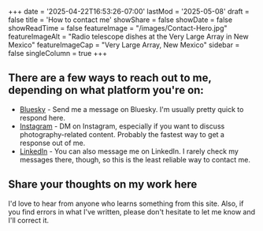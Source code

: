 +++
date = '2025-04-22T16:53:26-07:00'
lastMod = '2025-05-08'
draft = false
title = 'How to contact me'
showShare = false
showDate = false
showReadTime = false
featureImage = "/images/Contact-Hero.jpg"
featureImageAlt = "Radio telescope dishes at the Very Large Array in New Mexico"
featureImageCap = "Very Large Array, New Mexico"
sidebar = false
singleColumn = true
+++

## There are a few ways to reach out to me, depending on what platform you're on:

- [Bluesky](https://bsky.app/profile/tucson-josh.bsky.social) - Send me a
message on Bluesky. I'm usually pretty quick to respond here.
- [Instagram](https://www.instagram.com/tucson.josh/) - DM on
Instagram, especially if you want to discuss photography-related content.
Probably the fastest way to get a response out of me.
- [LinkedIn](https://www.linkedin.com/in/pearsonjoshua/) - You can also message
me on LinkedIn. I rarely check my messages there, though, so this is the least
reliable way to contact me.

## Share your thoughts on my work here
I'd love to hear from anyone who learns something from this site. Also, if you
find errors in what I've written, please don't hesitate to let me know and I'll
correct it.
